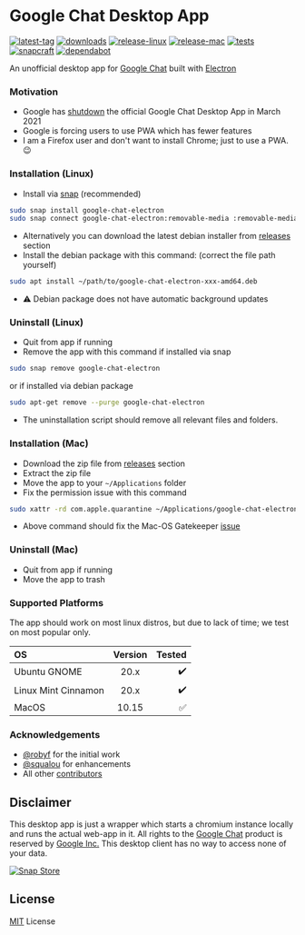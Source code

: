# Google Chat Desktop App

[![latest-tag](https://badgen.net/github/release/ankurk91/google-chat-electron)](https://github.com/ankurk91/google-chat-electron/tags)
[![downloads](https://img.shields.io/github/downloads/ankurk91/google-chat-electron/total?cacheSeconds=3600)](https://github.com/ankurk91/google-chat-electron/releases)
[![release-linux](https://github.com/ankurk91/google-chat-electron/actions/workflows/release-linux.yml/badge.svg)](https://github.com/ankurk91/google-chat-electron/actions/workflows/release-linux.yml)
[![release-mac](https://github.com/ankurk91/google-chat-electron/actions/workflows/release-mac.yml/badge.svg)](https://github.com/ankurk91/google-chat-electron/actions/workflows/release-mac.yml)
[![tests](https://github.com/ankurk91/google-chat-electron/actions/workflows/tests.yml/badge.svg)](https://github.com/ankurk91/google-chat-electron/actions/workflows/tests.yml)
[![snapcraft](https://snapcraft.io/google-chat-electron/badge.svg)](https://snapcraft.io/google-chat-electron)
[![dependabot](https://badgen.net/dependabot/ankurk91/google-chat-electron)](https://github.com/ankurk91/google-chat-electron/pulls)

An unofficial desktop app for [Google Chat](https://mail.google.com/chat/u/0/) built with [Electron](https://www.electronjs.org/)

### Motivation

* Google has [shutdown](https://support.google.com/chat/answer/10194711) the official Google Chat Desktop App in March 2021
* Google is forcing users to use PWA which has fewer features
* I am a Firefox user and don't want to install Chrome; just to use a PWA. :wink:

### Installation (Linux)

* Install via [snap](https://snapcraft.io/google-chat-electron) (recommended)

```bash
sudo snap install google-chat-electron
sudo snap connect google-chat-electron:removable-media :removable-media
```

* Alternatively you can download the latest debian installer from
  [releases](https://github.com/ankurk91/google-chat-electron/releases/latest) section
* Install the debian package with this command: (correct the file path yourself)

```bash
sudo apt install ~/path/to/google-chat-electron-xxx-amd64.deb
```

* :warning: Debian package does not have automatic background updates

### Uninstall (Linux)

* Quit from app if running
* Remove the app with this command if installed via snap

```bash
sudo snap remove google-chat-electron
```

or if installed via debian package

```bash
sudo apt-get remove --purge google-chat-electron
```

* The uninstallation script should remove all relevant files and folders.

### Installation (Mac)

* Download the zip file from [releases](https://github.com/ankurk91/google-chat-electron/releases/latest) section
* Extract the zip file
* Move the app to your `~/Applications` folder
* Fix the permission issue with this command

```bash
sudo xattr -rd com.apple.quarantine ~/Applications/google-chat-electron.app
```

* Above command should fix the Mac-OS Gatekeeper [issue](https://apple.stackexchange.com/questions/262355/)

### Uninstall (Mac)

* Quit from app if running
* Move the app to trash

### Supported Platforms

The app should work on most linux distros, but due to lack of time; we test on most popular only.

| OS                    | Version          | Tested              |
| :---                  | :---:            |                ---: |
| Ubuntu GNOME          | 20.x             |  :heavy_check_mark: |
| Linux Mint Cinnamon   | 20.x             |  :heavy_check_mark: |
| MacOS                 | 10.15            |  :white_check_mark: |

### Acknowledgements

* [@robyf](https://github.com/robyf/google-chat-linux) for the initial work
* [@squalou](https://github.com/squalou/google-chat-linux) for enhancements
* All other [contributors](https://github.com/ankurk91/google-chat-electron/graphs/contributors)

## Disclaimer

This desktop app is just a wrapper which starts a chromium instance locally and runs the actual web-app in it. 
All rights to the [Google Chat](https://chat.google.com/) product is reserved by
[Google Inc.](https://en.wikipedia.org/wiki/Google)
This desktop client has no way to access none of your data.

[![Snap Store](https://snapcraft.io/static/images/badges/en/snap-store-black.svg)](https://snapcraft.io/google-chat-electron)

## License

[MIT](LICENSE.txt) License
